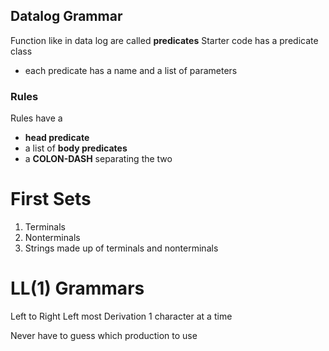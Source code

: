 ## Datalog Grammar
Function like in data log are called **predicates**
Starter code has a predicate class
- each predicate has a name and a list of parameters
### Rules
Rules have a 
- **head predicate**
- a list of **body predicates**
- a **COLON-DASH** separating the two
# First Sets
1. Terminals
2. Nonterminals
3. Strings made up of terminals and nonterminals

# LL(1) Grammars
Left to Right 
Left most Derivation
1 character at a time

Never have to guess which production to use 

